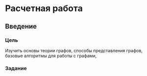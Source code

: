 # Расчетная работа 


## Введение

### Цель

Изучить основы теории графов, способы представления графов, базовые алгоритмы для работы с графами, 

### Задание
